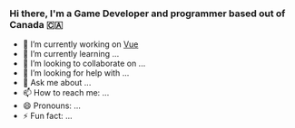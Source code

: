 ### Hi there, I'm a Game Developer and programmer based out of Canada 🇨🇦

- 🔭 I’m currently working on [Vue](https://github.com/loyahdev/vue)
- 🌱 I’m currently learning ...
- 👯 I’m looking to collaborate on ...
- 🤔 I’m looking for help with ...
- 💬 Ask me about ...
- 📫 How to reach me: ...
- 😄 Pronouns: ...
- ⚡ Fun fact: ...
